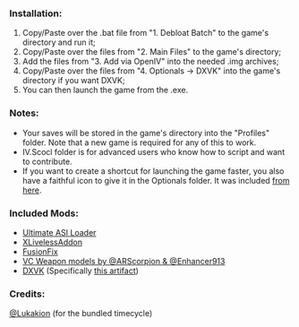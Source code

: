 ### Installation:

1. Copy/Paste over the .bat file from "1. Debloat Batch" to the game's directory and run it;
2. Copy/Paste over the files from "2. Main Files" to the game's directory;
3. Add the files from "3. Add via OpenIV" into the needed .img archives;
4. Copy/Paste over the files from "4. Optionals -> DXVK" into the game's directory if you want DXVK;
5. You can then launch the game from the .exe.

### Notes:

- Your saves will be stored in the game's directory into the "Profiles" folder. Note that a new game is required for any of this to work.
- IV.Scocl folder is for advanced users who know how to script and want to contribute.
- If you want to create a shortcut for launching the game faster, you also have a faithful icon to give it in the Optionals folder. It was included [from here](https://www.steamgriddb.com/icon/13380).

### Included Mods:

- [Ultimate ASI Loader](https://github.com/ThirteenAG/Ultimate-ASI-Loader)
- [XLivelessAddon](https://github.com/GTAmodding/XLivelessAddon)
- [FusionFix](https://github.com/ThirteenAG/GTAIV.EFLC.FusionFix)
- [VC Weapon models by @ARScorpion & @Enhancer913](https://libertycity.net/files/gta-4/219362-gta-vice-city-next-gen-edition-weapon.html)
- [DXVK](https://github.com/doitsujin/dxvk) (Specifically [this artifact](https://github.com/doitsujin/dxvk/actions/runs/13330433100))

### Credits:

[@Lukakion](https://gtaforums.com/profile/1201885-lukakion/) (for the bundled timecycle)